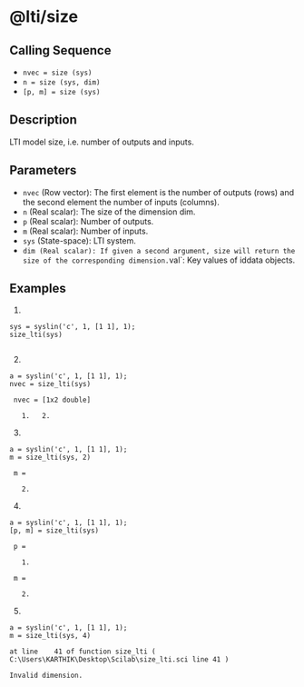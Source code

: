 # @lti/size

## Calling Sequence
- `nvec = size (sys)`
- `n = size (sys, dim)`
- `[p, m] = size (sys)`

## Description
LTI model size, i.e. number of outputs and inputs.

## Parameters
- `nvec` (Row vector): The first element is the number of outputs (rows) and the second element the number of inputs (columns).
- `n` (Real scalar): The size of the dimension dim.
- `p` (Real scalar): Number of outputs.
- `m` (Real scalar): Number of inputs.
- `sys` (State-space): LTI system.
- `dim (Real scalar): If given a second argument, size will return the size of the corresponding dimension.`val`: Key values of iddata objects.

## Examples
1.
```
sys = syslin('c', 1, [1 1], 1);
size_lti(sys)
```
```

```
2.
```
a = syslin('c', 1, [1 1], 1);
nvec = size_lti(sys)
```
```
 nvec = [1x2 double]

   1.   2.
```

3.
```
a = syslin('c', 1, [1 1], 1);
m = size_lti(sys, 2)
```
```
 m = 

   2.
```

4.
```
a = syslin('c', 1, [1 1], 1);
[p, m] = size_lti(sys)
```
```
 p = 

   1.

 m = 

   2.
```

5.
```
a = syslin('c', 1, [1 1], 1);
m = size_lti(sys, 4)
```
```
at line    41 of function size_lti ( C:\Users\KARTHIK\Desktop\Scilab\size_lti.sci line 41 )

Invalid dimension.
```
